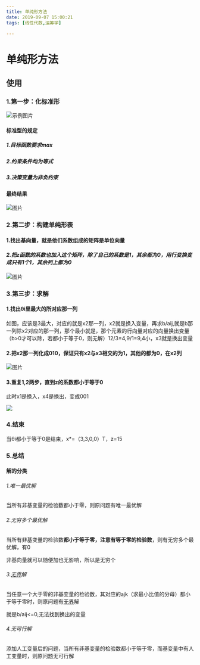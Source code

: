 ```yaml
---
title: 单纯形方法
date: 2019-09-07 15:00:21
tags: [线性代数,运筹学]

---
```


# 单纯形方法

## 使用

### 1.第一步：化标准形

![示例图片](https://images2017.cnblogs.com/blog/1092891/201801/1092891-20180107213728799-361504213.png)

#### 标准型的规定

##### 1.目标函数要求max

##### 2.约束条件均为等式

##### 3.决策变量为非负约束

#### 最终结果

![图片](https://images2017.cnblogs.com/blog/1092891/201801/1092891-20180107213813096-1714683258.png)

### 2.第二步：构建单纯形表

#### 1.找出基向量，就是他们系数组成的矩阵是单位向量

#### ***2.把z函数的系数也加入这个矩阵，除了自己的系数是1，其余都为0，用行变换变成只有1个1，其余列上都为0***

![图片](https://images2017.cnblogs.com/blog/1092891/201801/1092891-20180107213844346-2035122277.png)

### 3.第三步：求解

#### 1.找出θi里最大的所对应那一列

​		如图，应该是3最大，对应的就是x2那一列，x2就是换入变量，再求b/aij,就是b那一列除x2对应的那一列，那个最小就是，那个元素的行向量对应的向量换出变量（b>0才可以除，若都小于等于0，则无解）12/3=4,9/1=9,4小，x3就是换出变量

#### 2.把x2那一列化成010，保证只有x2与x3相交的为1，其他的都为0，在x2列<!--应该是001，这里的是θi在第一行，我们的是在最后一行-->

![图片](https://images2017.cnblogs.com/blog/1092891/201801/1092891-20180107214818862-1198445671.png)

#### 3.重复1,2两步，直到z的系数都小于等于0

此时x1是换入，x4是换出，变成001

![](https://images2017.cnblogs.com/blog/1092891/201801/1092891-20180107215054862-1636502575.png)

### 4.结束

当θi都小于等于0是结束，x*=（3,3,0,0）T，z=15

### 5.总结

#### 解的分类

###### 1.唯一最优解

当所有非基变量的检验数都小于零，则原问题有唯一最优解

###### 2.无穷多个最优解

当所有非基变量的检验数**都小于等于零，注意有等于零的检验数**，则有无穷多个最优解，有0

非基向量就可以随便加也无影响，所以是无穷个

###### 3.[无界](https://www.baidu.com/s?wd=无界&tn=SE_PcZhidaonwhc_ngpagmjz&rsv_dl=gh_pc_zhidao)解

当任意一个大于零的非基变量的检验数，其对应的ajk（求最小比值的分母）都小于等于零时，则原问题有[无界](https://www.baidu.com/s?wd=无界&tn=SE_PcZhidaonwhc_ngpagmjz&rsv_dl=gh_pc_zhidao)解

就是b/aij<=0,无法找到换出的变量

###### 4.无可行解

添加人工变量后的问题，当所有非基变量的检验数都小于等于零，而基变量中有人工变量时，则原问题无可行解